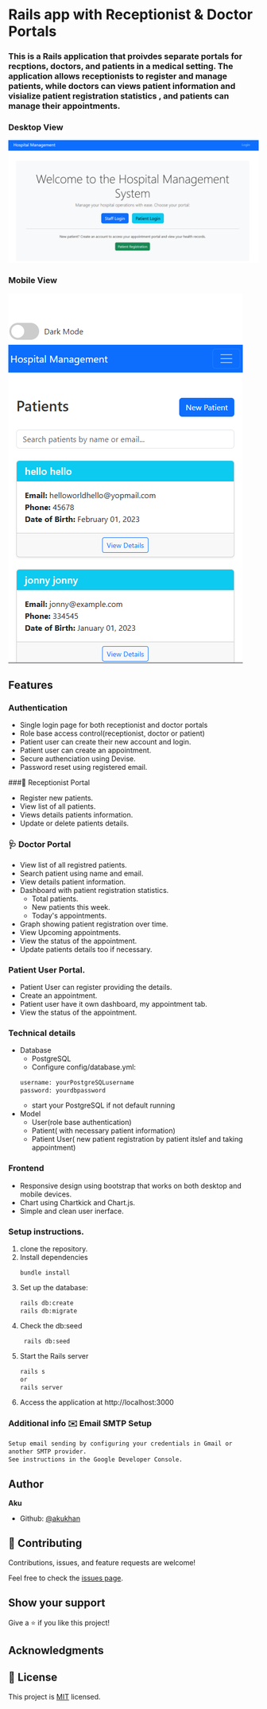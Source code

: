 # Rails app with Receptionist & Doctor Portals

### This is a Rails application that proivdes separate portals for recptions, doctors, and patients in a medical setting. The application allows receptionists to register and manage patients, while doctors can views patient information and visialize patient registration statistics , and patients can manage their appointments.

### Desktop View
![Desktop Screenshot](screenshots/desktop.png)

### Mobile View
![Mobile Screenshot](screenshots/mobilerecptionist.png)

## Features

### Authentication
 - Single login page for both receptionist and doctor portals
 - Role base access control(receptionist, doctor or patient)
 - Patient user can create their new account and login.
 - Patient user can create an appointment.
 - Secure authenciation using Devise.
 - Password reset using registered email.

###🧾  Receptionist Portal
  - Register new patients.
  - View list of all patients.
  - Views details patients information.
  - Update or delete patients details.

### 🩺 Doctor Portal
  - View list of all registred patients.
  - Search patient using name and email.
  - View details patient information.
  - Dashboard with patient registration statistics.
    - Total patients.
    - New patients this week.
    - Today's appointments.
  - Graph showing patient registration over time.    
  - View Upcoming appointments.
  - View the status of the appointment.
  - Update patients details too if necessary.
 

### Patient User Portal.
  - Patient User can register providing the details.
  - Create an appointment.
  - Patient user have it own dashboard, my appointment tab.
  - View the status of the appointment.

### Technical details
  - Database
    - PostgreSQL
    - Configure config/database.yml:
    ```
    username: yourPostgreSQLusername
    password: yourdbpassword
    ```
    - start your PostgreSQL if not default running
  - Model
    - User(role base authentication)
    - Patient( with necessary patient information)
    - Patient User( new patient registration by patient itslef and taking appointment)

### Frontend
 - Responsive design using bootstrap that works on both desktop and mobile devices.
 - Chart using Chartkick and Chart.js.
 - Simple and clean user inerface.

 ### Setup instructions.

 1. clone the repository.
 2. Install dependencies
    ```
    bundle install
    ```
 3. Set up the database:
    ```
    rails db:create
    rails db:migrate
    ```
 4. Check the db:seed
    ```
     rails db:seed
    ```
 5. Start the Rails server
    ```
    rails s
    or
    rails server
    ```
6. Access the application at http://localhost:3000

### Additional info ✉️ Email SMTP Setup
    Setup email sending by configuring your credentials in Gmail or another SMTP provider.
    See instructions in the Google Developer Console.

## Author

**Aku**

- Github: [@akukhan](https://github.com/akukhan)


## 🤝 Contributing

Contributions, issues, and feature requests are welcome!

Feel free to check the [issues page](../../issues/).

## Show your support

Give a ⭐️ if you like this project!

## Acknowledgments




## 📝 License

This project is [MIT](./MIT.md) licensed.